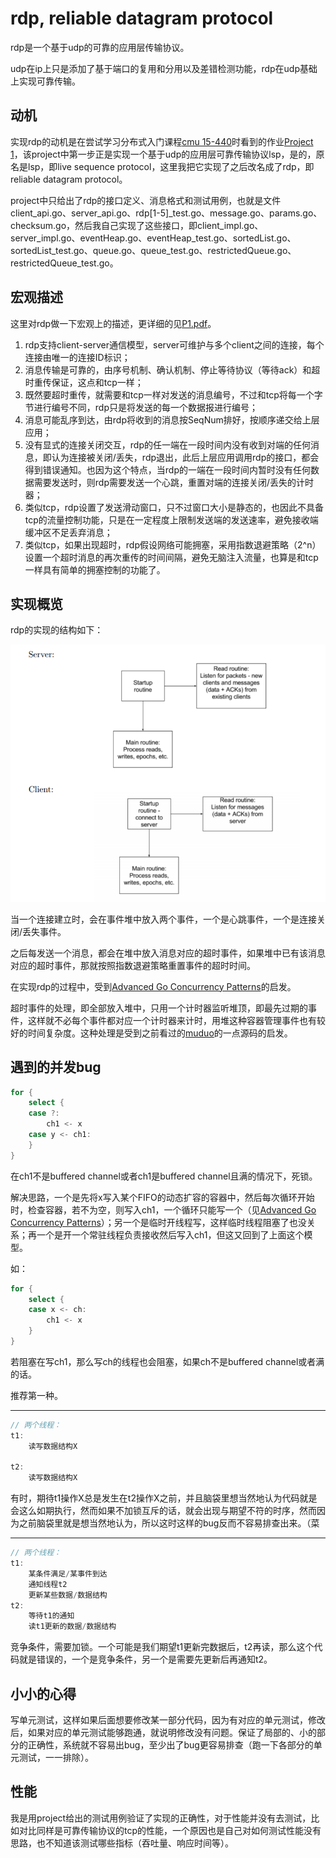 # rdp, reliable datagram protocol

rdp是一个基于udp的可靠的应用层传输协议。

udp在ip上只是添加了基于端口的复用和分用以及差错检测功能，rdp在udp基础上实现可靠传输。

## 动机

实现rdp的动机是在尝试学习分布式入门课程[cmu 15-440](https://www.synergylabs.org/courses/15-440/syllabus.html)时看到的作业[Project 1](https://github.com/cmu-440-f19/P1)，该project中第一步正是实现一个基于udp的应用层可靠传输协议lsp，是的，原名是lsp，即live sequence protocol，这里我把它实现了之后改名成了rdp，即reliable datagram protocol。

project中只给出了rdp的接口定义、消息格式和测试用例，也就是文件client_api.go、server_api.go、rdp\[1-5\]_test.go、message.go、params.go、checksum.go，然后我自己实现了这些接口，即client_impl.go、server_impl.go、eventHeap.go、eventHeap_test.go、sortedList.go、sortedList_test.go、queue.go、queue_test.go、restrictedQueue.go、restrictedQueue_test.go。

## 宏观描述

这里对rdp做一下宏观上的描述，更详细的见[P1.pdf](./P1.pdf)。

1. rdp支持client-server通信模型，server可维护与多个client之间的连接，每个连接由唯一的连接ID标识；
2. 消息传输是可靠的，由序号机制、确认机制、停止等待协议（等待ack）和超时重传保证，这点和tcp一样；
3. 既然要超时重传，就需要和tcp一样对发送的消息编号，不过和tcp将每一个字节进行编号不同，rdp只是将发送的每一个数据报进行编号；
4. 消息可能乱序到达，由rdp将收到的消息按SeqNum排好，按顺序递交给上层应用；
5. 没有显式的连接关闭交互，rdp的任一端在一段时间内没有收到对端的任何消息，即认为连接被关闭/丢失，rdp退出，此后上层应用调用rdp的接口，都会得到错误通知。也因为这个特点，当rdp的一端在一段时间内暂时没有任何数据需要发送时，则rdp需要发送一个心跳，重置对端的连接关闭/丢失的计时器；
6. 类似tcp，rdp设置了发送滑动窗口，只不过窗口大小是静态的，也因此不具备tcp的流量控制功能，只是在一定程度上限制发送端的发送速率，避免接收端缓冲区不足丢弃消息；
7. 类似tcp，如果出现超时，rdp假设网络可能拥塞，采用指数退避策略（2^n）设置一个超时消息的再次重传的时间间隔，避免无脑注入流量，也算是和tcp一样具有简单的拥塞控制的功能了。

## 实现概览

rdp的实现的结构如下：

![](./structure.png)

当一个连接建立时，会在事件堆中放入两个事件，一个是心跳事件，一个是连接关闭/丢失事件。

之后每发送一个消息，都会在堆中放入消息对应的超时事件，如果堆中已有该消息对应的超时事件，那就按照指数退避策略重置事件的超时时间。

在实现rdp的过程中，受到[Advanced Go Concurrency Patterns](https://talks.golang.org/2013/advconc.slide#1)的启发。

超时事件的处理，即全部放入堆中，只用一个计时器监听堆顶，即最先过期的事件，这样就不必每个事件都对应一个计时器来计时，用堆这种容器管理事件也有较好的时间复杂度。这种处理是受到之前看过的[muduo](https://github.com/chenshuo/muduo)的一点源码的启发。

## 遇到的并发bug

```go
for {
	select {
	case ?:
		ch1 <- x
	case y <- ch1:
	}
}
```

在ch1不是buffered channel或者ch1是buffered channel且满的情况下，死锁。

解决思路，一个是先将x写入某个FIFO的动态扩容的容器中，然后每次循环开始时，检查容器，若不为空，则写入ch1，一个循环只能写一个（见[Advanced Go Concurrency Patterns](https://talks.golang.org/2013/advconc.slide#1)）；另一个是临时开线程写，这样临时线程阻塞了也没关系；再一个是开一个常驻线程负责接收然后写入ch1，但这又回到了上面这个模型。

如：

```go
for {
	select {
	case x <- ch:
		ch1 <- x
	}
}
```

若阻塞在写ch1，那么写ch的线程也会阻塞，如果ch不是buffered channel或者满的话。

推荐第一种。

***

```go
// 两个线程：
t1:
	读写数据结构X
	
t2:
	读写数据结构X
```
	
有时，期待t1操作X总是发生在t2操作X之前，并且脑袋里想当然地认为代码就是会这么如期执行，然而如果不加锁互斥的话，就会出现与期望不符的时序，然而因为之前脑袋里就是想当然地认为，所以这时这样的bug反而不容易排查出来。（菜

***

```go
// 两个线程：
t1:
	某条件满足/某事件到达
	通知线程t2
	更新某些数据/数据结构
t2:
	等待t1的通知
	读t1更新的数据/数据结构
```

竞争条件，需要加锁。一个可能是我们期望t1更新完数据后，t2再读，那么这个代码就是错误的，一个是竞争条件，另一个是需要先更新后再通知t2。

## 小小的心得

写单元测试，这样如果后面想要修改某一部分代码，因为有对应的单元测试，修改后，如果对应的单元测试能够跑通，就说明修改没有问题。保证了局部的、小的部分的正确性，系统就不容易出bug，至少出了bug更容易排查（跑一下各部分的单元测试，一一排除）。

## 性能

我是用project给出的测试用例验证了实现的正确性，对于性能并没有去测试，比如对比同样是可靠传输协议的tcp的性能，一个原因也是自己对如何测试性能没有思路，也不知道该测试哪些指标（吞吐量、响应时间等）。

